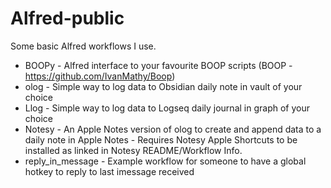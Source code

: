 # Alfred-public

Some basic Alfred workflows I use.
- BOOPy - Alfred interface to your favourite BOOP scripts (BOOP - https://github.com/IvanMathy/Boop)
- olog - Simple way to log data to Obsidian daily note in vault of your choice
- Llog - Simple way to log data to Logseq daily journal in graph of your choice
- Notesy - An Apple Notes version of olog to create and append data to a daily note in Apple Notes - Requires Notesy Apple Shortcuts to be installed as linked in Notesy README/Workflow Info.
- reply_in_message - Example workflow for someone to have a global hotkey to reply to last imessage received
